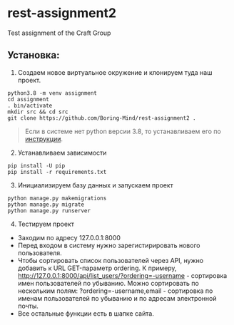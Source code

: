 # rest-assignment2
Test assignment of the Craft Group

## Установка:
1. Создаем новое виртуальное окружение и клонируем туда наш проект.

```shell
python3.8 -m venv assignment
cd assignment
. bin/activate
mkdir src && cd src
git clone https://github.com/Boring-Mind/rest-assignment2 .
```

> Если в системе нет python версии 3.8, то устанавливаем его по [инструкции](https://phoenixnap.com/kb/how-to-install-python-3-ubuntu).

2. Устанавливаем зависимости

```shell
pip install -U pip
pip install -r requirements.txt
```

3. Инициализируем базу данных и запускаем проект

```shell
python manage.py makemigrations
python manage.py migrate
python manage.py runserver
```

4. Тестируем проект

* Заходим по адресу 127.0.0.1:8000
* Перед входом в систему нужно зарегистирировать нового пользователя.
* Чтобы сортировать список пользователей через API, нужно добавить к URL GET-параметр ordering. К примеру, http://127.0.0.1:8000/api/list_users/?ordering=-username - сортировка имен пользователей по убыванию. Можно сортировать по нескольким полям: ?ordering=-username,email - сортировка по именам пользователей по убыванию и по адресам электронной почты.
* Все остальные функции есть в шапке сайта.
